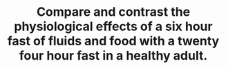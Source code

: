 ---
title: "Compare and contrast the physiological effects of a six hour fast of fluids and food with a twenty four hour fast in a healthy adult."
entityType: SAQ
exam: PEX
college: ANZCA
year: 2006
sitting: B
question: 14
passRate: 33
EC_expectedDomains:
- "To pass this question, candidates were expected to appreciate that a six hour fast occurs daily and is thus well tolerated whilst a twenty four hour fast involves a significant mobilisation of reserves."
- "In doing this, a comparison of the likely water and caloric requirements for each period, with some mention as to the origin of these calories, was required."
- "An appreciation of the total fuel reserves available in a healthy adult, along with recognition of the thirst, hunger, lethargy and other physiological consequences of a twenty four hour fast would round out an acceptable answer."
EC_extraCredit:
- "Additional marks were awarded to those candidates who were able to more fully quantify the use of reserves during a short and a longer fast and were able to briefly indicate the pathways the body utilises for glucose and ketone production."
EC_errorsCommon:
- "Few candidates appreciated that the liver is central in the adaptive process whereby the blood sugar level is maintained by the conversion of fat and amino acids to glucose."
- "The most frequent reasons for not obtaining a pass mark were; the absence of enough information to indicate that the key principals were understood, and failing to mention the actual reserves of energy in the body."
- "Very few candidates mentioned that a twenty four hour fast would render the patient hungry, thirsty and lethargic."
- "Many candidates incorrectly used the words glucagon and glycogen interchangeably."
---
